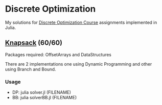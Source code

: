 # Discrete Optimization

My solutions for [Discrete Optimization Course](https://www.coursera.org/learn/discrete-optimization/home/info) assignments implemented in Julia.


## [Knapsack](knapsack) (60/60)


Packages required: OffsetArrays and DataStructures

There are 2 implementations one using Dynamic Programming and other using Branch and Bound.

### Usage 
 * DP: julia solver.jl (FILENAME)
 * BB: julia solverBB.jl (FILENAME)
 